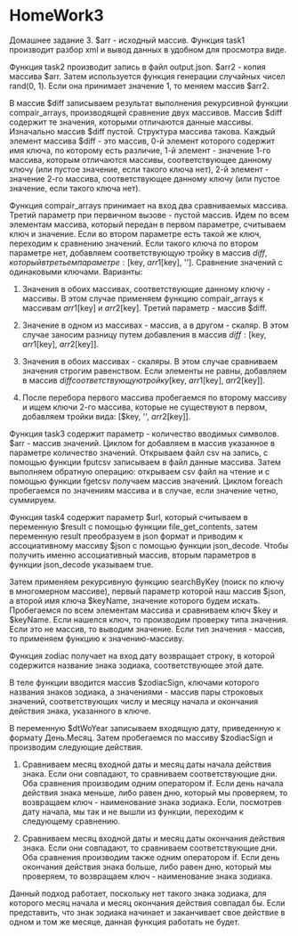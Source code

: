 # HomeWork3
Домашнее задание 3.
$arr - исходный массив.
Функция task1 производит разбор xml и вывод данных в удобном для просмотра виде.

Функция task2 производит запись в файл output.json.
$arr2 - копия массива $arr.
Затем используется функция генерации случайных чисел rand(0, 1). 
Если она принимает значение 1, то меняем массив $arr2.

В массив $diff записываем результат выполнения рекурсивной функции compair_arrays, производящей сравнение двух массивов.
Массив $diff содержит те значения, которыми отличаются данные массивы.
Изначально массив $diff пустой.
Структура массива такова.
Каждый элемент массива $diff - это массив, 
0-й элемент которого содержит имя ключа, по которому есть различие,
1-й элемент - значение 1-го массива, которым отличаются массивы, соответствующее данному ключу (или пустое значение, если такого ключа нет), 
2-й элемент - значение 2-го массива, соответствующее данному ключу (или пустое значение, если такого ключа нет).

Функция compair_arrays принимает на вход два сравниваемых массива. Третий параметр при первичном вызове - пустой массив.
Идем по всем элементам массива, который передан в первом параметре, считываем ключ и значение.
Если во втором параметре есть такой же ключ, переходим к сравнению значений.
Если такого ключа по втором параметре нет, добавляем соответствующую тройку в массив $diff, который в третьем параметре:
[$key, $arr1[$key], ''].
Сравнение значений с одинаковыми ключами.
Варианты:

1. Значения в обоих массивах, соответствующие данному ключу - массивы.
В этом случае применяем функцию compair_arrays к массивам $arr1[$key] и $arr2[$key]. Третий параметр - массив $diff.

2. Значение в одном из массивах - массив, а в другом - скаляр. 
В этом случае заносим разницу путем добавления в массив $diff: [$key, $arr1[$key], $arr2[$key]].

3. Значения в обоих массивах - скаляры.
В этом случае сравниваем значения строгим равенством. Если элементы не равны, добавляем в массив $diff
соответствующую тройку [$key, $arr1[$key], $arr2[$key]].

4. После перебора первого массива пробегаемся по второму массиву и ищем ключи 2-го массива, которые не существуют в первом,
добавляем тройки вида: [$key, '', $arr2[$key]].

Функция task3 содержит параметр - количество вводимых символов.
$arr - массив значений. Циклом for добавляем в массив указанное в параметре количество значений.
Открываем файл csv на запись, с помощью функции fputcsv записываем в файл данные массива.
Затем выполняем обратную операцию: открываем csv файл на чтение и с помощью функции fgetcsv получаем массив значений.
Циклом foreach пробегаемся по значениям массива и в случае, если значение четно, суммируем.

Функция task4 содержит параметр $url, который считываем в переменную $result с помощью функции file_get_contents,
затем переменную result преобразуем в json формат и приводим к ассоциативному массиву $json с помощью функции json_decode.
Чтобы получить именно ассоциативный массив, вторым параметров в функции json_decode указываем true.

Затем применяем рекурсивную функцию searchByKey (поиск по ключу в многомерном массиве), первый параметр которой наш массив $json, а второй имя ключа $keyName, значение которого будем искать.
Пробегаемся по всем элементам массива и сравниваем ключ $key и $keyName.
Если нашелся ключ, то производим проверку типа значения. Если это не массив, то выводим значение.
Если тип значения - массив, то применяем функцию к значению-массиву.

Функция zodiac получает на вход дату возвращает строку, в которой содержится название знака зодиака, соответствующее этой дате.

В теле функции вводится массив $zodiacSign, ключами которого названия знаков зодиака, а значениями - массив пары строковых значений, соответствующих числу и месяцу начала и окончания действия знака, указанного в ключе.

В переменную $dtWoYear записываем входящую дату, приведенную к формату День.Месяц.
Затем пробегаемся по массиву $zodiacSign и производим следующие действия.
1. Сравниваем месяц входной даты и месяц даты начала действия знака. Если они совпадают, то сравниваем соответствующие дни.
Оба сравнения производим одним оператором if. 
Если день начала действия знака меньше, либо равен дню, который мы проверяем, то возвращаем ключ - наименование знака зодиака.
Если, посмотрев дату начала, мы так и не вышли из функции, переходим к следующему сравнению.

2. Сравниваем месяц входной даты и месяц даты окончания действия знака. Если они совпадают, то сравниваем соответствующие дни.
Оба сравнения производим также одним оператором if. 
Если день окончания действия знака больше, либо равен дню, который мы проверяем, то возвращаем ключ - наименование знака зодиака.

Данный подход работает, поскольку нет такого знака зодиака, для которого месяц начала и месяц окончания действия совпадал бы.
Если представить, что знак зодиака начинает и заканчивает свое действие в одном и том же месяце, данная функция работать не будет.
